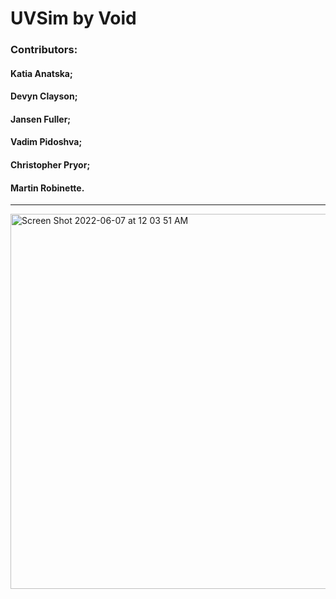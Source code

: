 
# UVSim by Void
### Contributors: 
#### Katia Anatska;
#### Devyn Clayson;
#### Jansen Fuller;
#### Vadim Pidoshva;
#### Christopher Pryor;
#### Martin Robinette.
------------------------
<img width="600" alt="Screen Shot 2022-06-07 at 12 03 51 AM" src="https://user-images.githubusercontent.com/84491549/172307312-fc21bcdf-f354-4fb4-a72c-d7ca1a5e0122.png">


